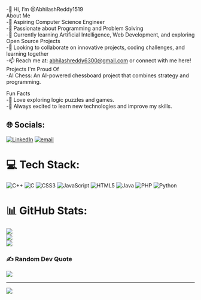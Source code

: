 -👋 Hi, I’m @AbhilashReddy1519  
About Me  
-🌟 Aspiring Computer Science Engineer  
-👀 Passionate about Programming and Problem Solving  
-🌱 Currently learning Artificial Intelligence, Web Development, and exploring Open Source Projects  
-💞️ Looking to collaborate on innovative projects, coding challenges, and learning together  
-📫 Reach me at: abhilashreddy6300@gmail.com or connect with me here!  
Projects I'm Proud Of  
-AI Chess: An AI-powered chessboard project that combines strategy and programming.  
  
Fun Facts  
-🧩 Love exploring logic puzzles and games.  
-🚀 Always excited to learn new technologies and improve my skills.  

<!---
AbhilashReddy1519/AbhilashReddy1519 is a ✨ special ✨ repository because its `README.md` (this file) appears on your GitHub profile.
You can click the Preview link to take a look at your changes.
--->

## 🌐 Socials:
[![LinkedIn](https://img.shields.io/badge/LinkedIn-%230077B5.svg?logo=linkedin&logoColor=white)](https://linkedin.com/in/https://www.linkedin.com/in/-abhilash-reddy/) [![email](https://img.shields.io/badge/Email-D14836?logo=gmail&logoColor=white)](mailto:abhilashreddy6300@gmail.com) 

# 💻 Tech Stack:
![C++](https://img.shields.io/badge/c++-%2300599C.svg?style=for-the-badge&logo=c%2B%2B&logoColor=white) ![C](https://img.shields.io/badge/c-%2300599C.svg?style=for-the-badge&logo=c&logoColor=white) ![CSS3](https://img.shields.io/badge/css3-%231572B6.svg?style=for-the-badge&logo=css3&logoColor=white) ![JavaScript](https://img.shields.io/badge/javascript-%23323330.svg?style=for-the-badge&logo=javascript&logoColor=%23F7DF1E) ![HTML5](https://img.shields.io/badge/html5-%23E34F26.svg?style=for-the-badge&logo=html5&logoColor=white) ![Java](https://img.shields.io/badge/java-%23ED8B00.svg?style=for-the-badge&logo=openjdk&logoColor=white) ![PHP](https://img.shields.io/badge/php-%23777BB4.svg?style=for-the-badge&logo=php&logoColor=white) ![Python](https://img.shields.io/badge/python-3670A0?style=for-the-badge&logo=python&logoColor=ffdd54)
# 📊 GitHub Stats:
![](https://github-readme-stats.vercel.app/api?username=AbhilashReddy1519&theme=vision-friendly-dark&hide_border=false&include_all_commits=false&count_private=false)<br/>
![](https://nirzak-streak-stats.vercel.app/?user=AbhilashReddy1519&theme=vision-friendly-dark&hide_border=false)<br/>
![](https://github-readme-stats.vercel.app/api/top-langs/?username=AbhilashReddy1519&theme=vision-friendly-dark&hide_border=false&include_all_commits=false&count_private=false&layout=compact)

### ✍️ Random Dev Quote
![](https://quotes-github-readme.vercel.app/api?type=horizontal&theme=radical)

---
[![](https://visitcount.itsvg.in/api?id=AbhilashReddy1519&icon=9&color=9)](https://visitcount.itsvg.in)

<!-- Proudly created with GPRM ( https://gprm.itsvg.in ) -->
